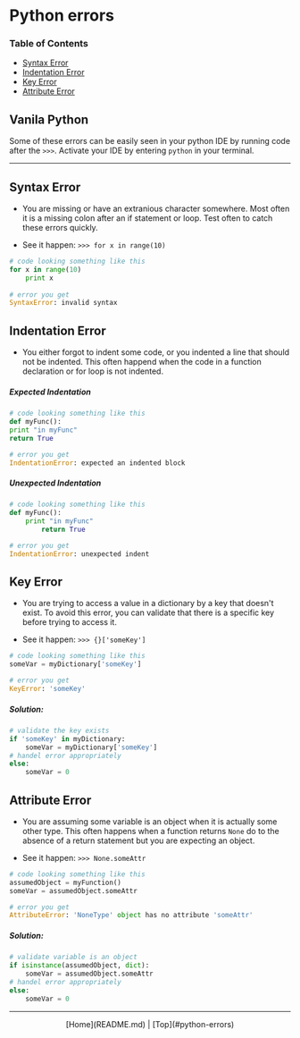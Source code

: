 # Python errors



### Table of Contents
* [Syntax Error](#syntax-error)
* [Indentation Error](#indentation-error)
* [Key Error](#key-error)
* [Attribute Error](#attribute-error) 


## Vanila Python

Some of these errors can be easily seen in your python IDE by running code after the ```>>>```. Activate your IDE by entering ```python``` in your terminal.

-----------------------

## Syntax Error

* You are missing or have an extranious character somewhere. Most often it is a missing colon after an if statement or loop. Test often to catch these errors quickly.

* See it happen: ```>>> for x in range(10)```

```python
# code looking something like this
for x in range(10)
	print x 
	
# error you get
SyntaxError: invalid syntax
```

## Indentation Error

* You either forgot to indent some code, or you indented a line that should not be indented. This often happend when the code in a function declaration or for loop is not indented. 

##### Expected Indentation

```python
# code looking something like this
def myFunc():
print "in myFunc"
return True

# error you get
IndentationError: expected an indented block
```

##### Unexpected Indentation

```python
# code looking something like this
def myFunc():
	print "in myFunc"
		return True

# error you get
IndentationError: unexpected indent
```


## Key Error

* You are trying to access a value in a dictionary by a key that doesn't exist. To avoid this error, you can validate that there is a specific key before trying to access it.

* See it happen: ``` >>> {}['someKey'] ```

```python
# code looking something like this
someVar = myDictionary['someKey']

# error you get
KeyError: 'someKey'
```

##### Solution:

```python
# validate the key exists
if 'someKey' in myDictionary:
	someVar = myDictionary['someKey']
# handel error appropriately
else:
	someVar = 0
```

## Attribute Error

* You are assuming some variable is an object when it is actually some other type. This often happens when a function returns ```None``` do to the absence of a return statement but you are expecting an object.

* See it happen: ``` >>> None.someAttr ```

```python
# code looking something like this
assumedObject = myFunction()
someVar = assumedObject.someAttr

# error you get
AttributeError: 'NoneType' object has no attribute 'someAttr'
```

##### Solution:

```python
# validate variable is an object
if isinstance(assumedObject, dict):
	someVar = assumedObject.someAttr
# handel error appropriately
else:
	someVar = 0
```


---
<center>[Home](README.md) | [Top](#python-errors) </center>
